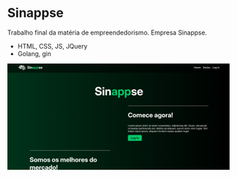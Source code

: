 # Sinappse
Trabalho final da matéria de empreendedorismo.
Empresa Sinappse.

- HTML, CSS, JS, JQuery
- Golang, gin

![](image.png)